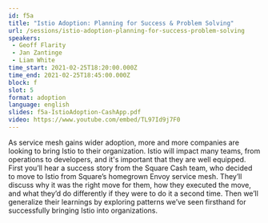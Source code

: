 ```yaml
---
id: f5a
title: "Istio Adoption: Planning for Success & Problem Solving"
url: /sessions/istio-adoption-planning-for-success-problem-solving
speakers:
 - Geoff Flarity
 - Jan Zantinge
 - Liam White
time_start: 2021-02-25T18:20:00.000Z
time_end: 2021-02-25T18:45:00.000Z
block: f
slot: 5
format: adoption
language: english
slides: f5a-IstioAdoption-CashApp.pdf
video: https://www.youtube.com/embed/TL97Id9j7F0
---
```


As service mesh gains wider adoption, more and more companies are looking to bring Istio to their organization. Istio will impact many teams, from operations to developers, and it's important that they are well equipped. First you’ll hear a success story from the Square Cash team, who decided to move to Istio from Square’s homegrown Envoy service mesh. They’ll discuss why it was the right move for them, how they executed the move, and what they’d do differently if they were to do it a second time. Then we’ll generalize their learnings by exploring patterns we’ve seen firsthand for successfully bringing Istio into organizations.